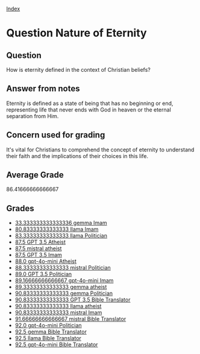 
[Index](../../index.md)
# Question Nature of Eternity
## Question
How is eternity defined in the context of Christian beliefs?

## Answer from notes
Eternity is defined as a state of being that has no beginning or end, representing life that never ends with God in heaven or the eternal separation from Him.

## Concern used for grading
It's vital for Christians to comprehend the concept of eternity to understand their faith and the implications of their choices in this life.

## Average Grade
86.41666666666667

## Grades
 * [33.333333333333336 gemma Imam](../answers/gemma_Imam/Nature_of_Eternity.md)
 * [80.83333333333333 llama Imam](../answers/llama_Imam/Nature_of_Eternity.md)
 * [83.33333333333333 llama Politician](../answers/llama_Politician/Nature_of_Eternity.md)
 * [87.5 GPT 3.5 Atheist](../answers/GPT_3.5_Atheist/Nature_of_Eternity.md)
 * [87.5 mistral atheist](../answers/mistral_atheist/Nature_of_Eternity.md)
 * [87.5 GPT 3.5 Imam](../answers/GPT_3.5_Imam/Nature_of_Eternity.md)
 * [88.0 gpt-4o-mini Atheist](../answers/gpt-4o-mini_Atheist/Nature_of_Eternity.md)
 * [88.33333333333333 mistral Politician](../answers/mistral_Politician/Nature_of_Eternity.md)
 * [89.0 GPT 3.5 Politician](../answers/GPT_3.5_Politician/Nature_of_Eternity.md)
 * [89.16666666666667 gpt-4o-mini Imam](../answers/gpt-4o-mini_Imam/Nature_of_Eternity.md)
 * [89.33333333333333 gemma atheist](../answers/gemma_atheist/Nature_of_Eternity.md)
 * [90.83333333333333 gemma Politician](../answers/gemma_Politician/Nature_of_Eternity.md)
 * [90.83333333333333 GPT 3.5 Bible Translator](../answers/GPT_3.5_Bible_Translator/Nature_of_Eternity.md)
 * [90.83333333333333 llama atheist](../answers/llama_atheist/Nature_of_Eternity.md)
 * [90.83333333333333 mistral Imam](../answers/mistral_Imam/Nature_of_Eternity.md)
 * [91.66666666666667 mistral Bible Translator](../answers/mistral_Bible_Translator/Nature_of_Eternity.md)
 * [92.0 gpt-4o-mini Politician](../answers/gpt-4o-mini_Politician/Nature_of_Eternity.md)
 * [92.5 gemma Bible Translator](../answers/gemma_Bible_Translator/Nature_of_Eternity.md)
 * [92.5 llama Bible Translator](../answers/llama_Bible_Translator/Nature_of_Eternity.md)
 * [92.5 gpt-4o-mini Bible Translator](../answers/gpt-4o-mini_Bible_Translator/Nature_of_Eternity.md)
